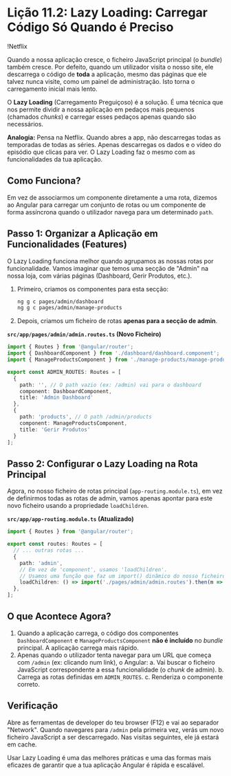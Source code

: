 # Lição 11.2: Lazy Loading: Carregar Código Só Quando é Preciso

!Netflix

Quando a nossa aplicação cresce, o ficheiro JavaScript principal (o *bundle*) também cresce. Por defeito, quando um utilizador visita o nosso site, ele descarrega o código de **toda** a aplicação, mesmo das páginas que ele talvez nunca visite, como um painel de administração. Isto torna o carregamento inicial mais lento.

O **Lazy Loading** (Carregamento Preguiçoso) é a solução. É uma técnica que nos permite dividir a nossa aplicação em pedaços mais pequenos (chamados *chunks*) e carregar esses pedaços apenas quando são necessários.

**Analogia:** Pensa na Netflix. Quando abres a app, não descarregas todas as temporadas de todas as séries. Apenas descarregas os dados e o vídeo do episódio que clicas para ver. O Lazy Loading faz o mesmo com as funcionalidades da tua aplicação.

## Como Funciona?

Em vez de associarmos um componente diretamente a uma rota, dizemos ao Angular para carregar um conjunto de rotas ou um componente de forma assíncrona quando o utilizador navega para um determinado `path`.

## Passo 1: Organizar a Aplicação em Funcionalidades (Features)

O Lazy Loading funciona melhor quando agrupamos as nossas rotas por funcionalidade. Vamos imaginar que temos uma secção de "Admin" na nossa loja, com várias páginas (Dashboard, Gerir Produtos, etc.).

1.  Primeiro, criamos os componentes para esta secção:
    ```sh
    ng g c pages/admin/dashboard
    ng g c pages/admin/manage-products
    ```

2.  Depois, criamos um ficheiro de rotas **apenas para a secção de admin**.

**`src/app/pages/admin/admin.routes.ts` (Novo Ficheiro)**
```typescript
import { Routes } from '@angular/router';
import { DashboardComponent } from './dashboard/dashboard.component';
import { ManageProductsComponent } from './manage-products/manage-products.component';

export const ADMIN_ROUTES: Routes = [
  {
    path: '', // O path vazio (ex: /admin) vai para o dashboard
    component: DashboardComponent,
    title: 'Admin Dashboard'
  },
  {
    path: 'products', // O path /admin/products
    component: ManageProductsComponent,
    title: 'Gerir Produtos'
  }
];
```

## Passo 2: Configurar o Lazy Loading na Rota Principal

Agora, no nosso ficheiro de rotas principal (`app-routing.module.ts`), em vez de definirmos todas as rotas de admin, vamos apenas apontar para este novo ficheiro usando a propriedade `loadChildren`.

**`src/app/app-routing.module.ts` (Atualizado)**
```typescript
import { Routes } from '@angular/router';

export const routes: Routes = [
  // ... outras rotas ...
  {
    path: 'admin',
    // Em vez de 'component', usamos 'loadChildren'.
    // Usamos uma função que faz um import() dinâmico do nosso ficheiro de rotas.
    loadChildren: () => import('./pages/admin/admin.routes').then(m => m.ADMIN_ROUTES)
  },
];
```

## O que Acontece Agora?

1.  Quando a aplicação carrega, o código dos componentes `DashboardComponent` e `ManageProductsComponent` **não é incluído** no *bundle* principal. A aplicação carrega mais rápido.
2.  Apenas quando o utilizador tenta navegar para um URL que começa com `/admin` (ex: clicando num link), o Angular:
    a.  Vai buscar o ficheiro JavaScript correspondente a essa funcionalidade (o *chunk* de admin).
    b.  Carrega as rotas definidas em `ADMIN_ROUTES`.
    c.  Renderiza o componente correto.

## Verificação

Abre as ferramentas de developer do teu browser (F12) e vai ao separador "Network". Quando navegares para `/admin` pela primeira vez, verás um novo ficheiro JavaScript a ser descarregado. Nas visitas seguintes, ele já estará em cache.

Usar Lazy Loading é uma das melhores práticas e uma das formas mais eficazes de garantir que a tua aplicação Angular é rápida e escalável.